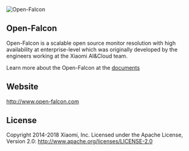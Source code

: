 ![Open-Falcon](https://github.com/open-falcon/falcon-plus/raw/master/logo.png)

## Open-Falcon

Open-Falcon is a scalable open source monitor resolution with high availability at enterprise-level which was originally developed by the engineers working at the Xiaomi AI&Cloud team. 

Learn more about the Open-Falcon at the [documents](http://book.open-falcon.com/en_0_2/)



## Website

http://www.open-falcon.com




## License

Copyright 2014-2018 Xiaomi, Inc.
Licensed under the Apache License,
Version 2.0:
http://www.apache.org/licenses/LICENSE-2.0

